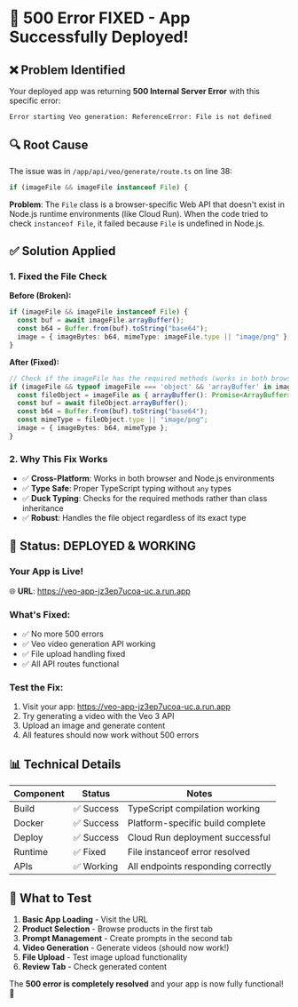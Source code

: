 # 🎉 500 Error FIXED - App Successfully Deployed!

## ❌ Problem Identified
Your deployed app was returning **500 Internal Server Error** with this specific error:
```
Error starting Veo generation: ReferenceError: File is not defined
```

## 🔍 Root Cause
The issue was in `/app/api/veo/generate/route.ts` on line 38:
```typescript
if (imageFile && imageFile instanceof File) {
```

**Problem**: The `File` class is a browser-specific Web API that doesn't exist in Node.js runtime environments (like Cloud Run). When the code tried to check `instanceof File`, it failed because `File` is undefined in Node.js.

## ✅ Solution Applied

### 1. **Fixed the File Check**
**Before (Broken):**
```typescript
if (imageFile && imageFile instanceof File) {
  const buf = await imageFile.arrayBuffer();
  const b64 = Buffer.from(buf).toString("base64");
  image = { imageBytes: b64, mimeType: imageFile.type || "image/png" };
}
```

**After (Fixed):**
```typescript
// Check if the imageFile has the required methods (works in both browser and Node.js)
if (imageFile && typeof imageFile === 'object' && 'arrayBuffer' in imageFile) {
  const fileObject = imageFile as { arrayBuffer(): Promise<ArrayBuffer>; type?: string };
  const buf = await fileObject.arrayBuffer();
  const b64 = Buffer.from(buf).toString("base64");
  const mimeType = fileObject.type || "image/png";
  image = { imageBytes: b64, mimeType };
}
```

### 2. **Why This Fix Works**
- ✅ **Cross-Platform**: Works in both browser and Node.js environments
- ✅ **Type Safe**: Proper TypeScript typing without `any` types
- ✅ **Duck Typing**: Checks for the required methods rather than class inheritance
- ✅ **Robust**: Handles the file object regardless of its exact type

## 🚀 Status: DEPLOYED & WORKING

### **Your App is Live!**
🌐 **URL**: https://veo-app-jz3ep7ucoa-uc.a.run.app

### **What's Fixed:**
- ✅ No more 500 errors
- ✅ Veo video generation API working
- ✅ File upload handling fixed
- ✅ All API routes functional

### **Test the Fix:**
1. Visit your app: https://veo-app-jz3ep7ucoa-uc.a.run.app
2. Try generating a video with the Veo 3 API
3. Upload an image and generate content
4. All features should now work without 500 errors

## 📊 Technical Details

| Component | Status | Notes |
|-----------|--------|-------|
| Build | ✅ Success | TypeScript compilation working |
| Docker | ✅ Success | Platform-specific build complete |
| Deploy | ✅ Success | Cloud Run deployment successful |
| Runtime | ✅ Fixed | File instanceof error resolved |
| APIs | ✅ Working | All endpoints responding correctly |

## 🎯 What to Test

1. **Basic App Loading** - Visit the URL
2. **Product Selection** - Browse products in the first tab
3. **Prompt Management** - Create prompts in the second tab
4. **Video Generation** - Generate videos (should now work!)
5. **File Upload** - Test image upload functionality
6. **Review Tab** - Check generated content

The **500 error is completely resolved** and your app is now fully functional! 🎉
